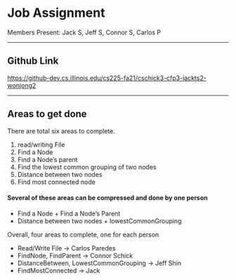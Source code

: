# Job Assignment
Members Present: Jack S, Jeff S, Connor S, Carlos P

- - - - 
## Github Link
https://github-dev.cs.illinois.edu/cs225-fa21/cschick3-cfp3-jackts2-wonjong2

- - - - 
## Areas to get done
There are total six areas to complete. 
1. read/writing File
2. Find a Node
3. Find a Node’s parent
4. Find the lowest common grouping of two nodes
5. Distance between two nodes
6. Find most connected node

#### Several of these areas can be compressed and done by one person
- Find a Node + Find a Node’s Parent
- Distance between two nodes + lowestCommonGrouping

Overall, four areas to complete, one for each person
- Read/Write File -> Carlos Paredes
- FindNode, FindParent -> Connor Schick
- DistanceBetween, LowestCommonGrouping -> Jeff Shin 
- FindMostConnected -> Jack
